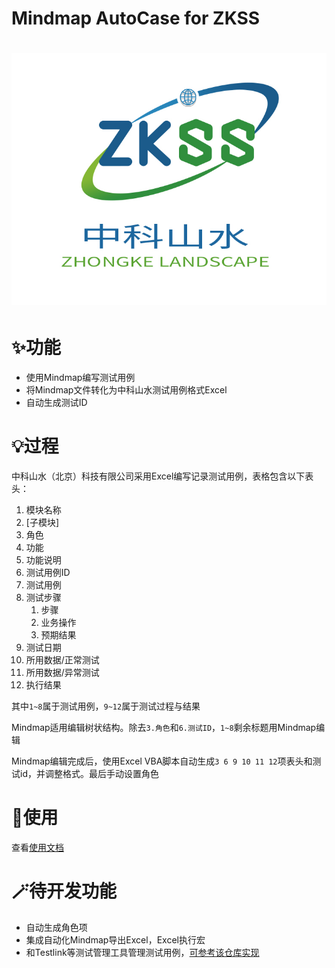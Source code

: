 # Mindmap AutoCase for ZKSS
  <h1 align="center">
    <picture>
      <img alt="ZKSS" src="./pic/zkss.png">
    </picture>
  </h1>

# ✨功能
- 使用Mindmap编写测试用例
- 将Mindmap文件转化为中科山水测试用例格式Excel
- 自动生成测试ID

# 💡过程
中科山水（北京）科技有限公司采用Excel编写记录测试用例，表格包含以下表头：
1.  模块名称
2. \[子模块\]
3. 角色
4. 功能
5. 功能说明
6. 测试用例ID
7. 测试用例
8. 测试步骤
	1. 步骤
	2. 业务操作
	3. 预期结果
9. 测试日期
10. 所用数据/正常测试
11. 所用数据/异常测试
12. 执行结果

其中`1~8`属于测试用例，`9~12`属于测试过程与结果

Mindmap适用编辑树状结构。除去`3.角色`和`6.测试ID`，`1~8`剩余标题用Mindmap编辑

Mindmap编辑完成后，使用Excel VBA脚本自动生成`3 6 9 10 11 12`项表头和测试id，并调整格式。最后手动设置角色

# 📘使用

查看[使用文档](./doc/README.md)

# 🪄待开发功能
- 自动生成角色项
- 集成自动化Mindmap导出Excel，Excel执行宏
- 和Testlink等测试管理工具管理测试用例，[可参考该仓库实现](https://github.com/zhuifengshen/xmind2testcase)
